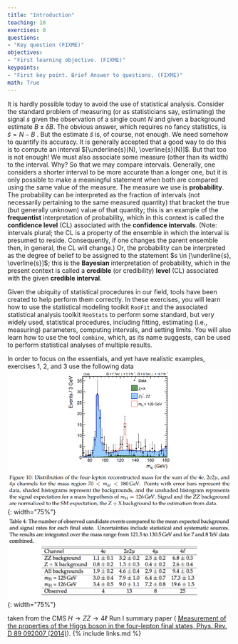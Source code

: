 ```yaml
---
title: "Introduction"
teaching: 10
exercises: 0
questions:
- "Key question (FIXME)"
objectives:
- "First learning objective. (FIXME)"
keypoints:
- "First key point. Brief Answer to questions. (FIXME)"
math: True
---
```


It is hardly possible today to avoid the use of statistical analysis. Consider the standard problem of measuring (or as statisticians say, estimating) the signal $s$ given the observation of a single count $N$ and given a background estimate $B\pm \delta B$. The obvious answer, which requires no fancy statistics, is $\hat s = N−B$ . But the estimate $\hat s$ is, of course, not enough. We need somehow to quantify its accuracy. It is generally accepted that a good way to do this is to compute an interval $[\underline{s}(N), \overline{s}(N)]$. But that too is not enough! We must also associate some measure (other than its width) to the interval. Why? So that we may compare intervals. Generally, one considers a shorter interval to be more accurate than a longer one, but it is only possible to make a meaningful statement when both are compared using the same value of the measure. The measure we use is **probability**. The probability can be interpreted as the fraction of intervals (not necessarily pertaining to the same measured quantity) that bracket the true (but generally unknown) value of that quantity; this is an example of the **frequentist** interpretation of probability, which in this context is called the **confidence level** (CL) associated with the **confidence intervals**. (Note: intervals plural; the CL is a property of the ensemble in which the interval is presumed to reside. Consequently, if one changes the parent ensemble then, in general, the CL will change.) Or, the probability can be interpreted as the degree of belief to be assigned to the statement $s \in [\underline{s}, \overline{s}]$; this is the **Bayesian** interpretation of probability, which in the present context is called a **credible** (or credibility) **level** (CL) associated with the given **credible interval**.

Given the ubiquity of statistical procedures in our field, tools have been created to help perform them correctly. In these exercises, you will learn how to use the statistical modeling toolkit `RooFit` and the associated statistical analysis toolkit `RooStats` to perform some standard, but very widely used, statistical procedures, including fitting, estimating (i.e., measuring) parameters, computing intervals, and setting limits. You will also learn how to use the tool `combine`, which, as its name suggests, can be used to perform statistical analyses of multiple results.

In order to focus on the essentials, and yet have realistic examples, exercises 1, 2, and 3 use the following data
![HZZ4LFigure](../fig/HZZ4LFigure.png){: width="75%"}
![HZZ4LTable](../fig/HZZ4LTable.png){: width="75%"} 

taken from the CMS $H \to ZZ \to 4\ell$ Run I summary paper ( [Measurement of the properties of the Higgs boson in the four-lepton final states, Phys. Rev. D 89 092007 (2014)](https://journals.aps.org/prd/pdf/10.1103/PhysRevD.89.092007)).
{% include links.md %}

<!-- <p style="height:100px"></p> -->